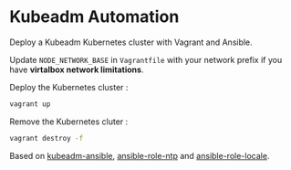 # Kubeadm Automation

Deploy a Kubeadm Kubernetes cluster with Vagrant and Ansible.

Update ``NODE_NETWORK_BASE`` in ``Vagrantfile`` with your network prefix if you have **virtalbox network limitations**.

Deploy the Kubernetes cluster :
```sh
vagrant up
```

Remove the Kubernetes cluter :
```sh
vagrant destroy -f
```

Based on [kubeadm-ansible](https://github.com/kairen/kubeadm-ansible), [ansible-role-ntp](https://github.com/geerlingguy/ansible-role-ntp) and [ansible-role-locale](https://github.com/robertdebock/ansible-role-locale).